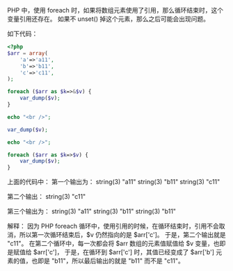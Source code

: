 
PHP 中，使用 foreach 时，如果将数组元素使用了引用，那么循环结束时，这个变量引用还存在。
如果不 unset() 掉这个元素，那么之后可能会出现问题。

如下代码：

```php
<?php
$arr = array(
    'a'=>'a11',
    'b'=>'b11',
    'c'=>'c11',
);

foreach ($arr as $k=>&$v) {
    var_dump($v);
}

echo "<br />";

var_dump($v);

echo "<br />";

foreach ($arr as $k=>$v) {
    var_dump($v);
}
```

上面的代码中：
第一个输出为：
    string(3) "a11"
    string(3) "b11"
    string(3) "c11"

第二个输出：
    string(3) "c11"

第三个输出为：
    string(3) "a11"
    string(3) "b11"
    string(3) "b11"

解释：
    因为 PHP foreach 循环中，使用引用的时候，在循环结束时，引用不会取消，所以第一次循环结束后，$v 仍然指向的是 $arr['c']。
    于是，第二个输出就是 "c11"。
    在第二个循环中，每一次都会将 $arr 数组的元素值赋值给 $v 变量，也即是赋值给 $arr['c']，
    于是，在循环到 $arr['c'] 时，其值已经变成了 $arr['b'] 元素的值，也即是 "b11"，所以最后输出的就是 "b11" 而不是 "c11"。




